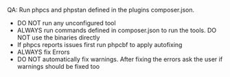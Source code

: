 QA: Run phpcs and phpstan defined in the plugins composer.json.

* DO NOT run any unconfigured tool
* ALWAYS run commands defined in composer.json to run the tools. DO NOT use the binaries directly
* If phpcs reports issues first run phpcbf to apply autofixing
* ALWAYS fix Errors
* DO NOT automatically fix warnings. After fixing the errors ask the user if warnings should be fixed too
